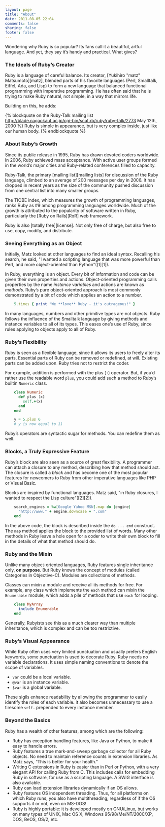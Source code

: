 ```yaml
---
layout: page
title: "About"
date: 2011-08-05 22:04
comments: false
sharing: false
footer: false
---
```

Wondering why Ruby is so popular? Its fans call it a beautiful, artful
language. And yet, they say it’s handy and practical. What gives?

### The Ideals of Ruby’s Creator

Ruby is a language of careful balance. Its creator, [Yukihiro "matz" Matsumoto][matz], blended parts of his favorite languages (Perl, Smalltalk, Eiffel, Ada, and Lisp) to form a new language that balanced functional programming with imperative programming. He has often said that he is trying to make Ruby natural, not simple, in a way that mirrors life.

Building on this, he adds:

{% blockquote on the Ruby-Talk mailing list http://blade.nagaokaut.ac.jp/cgi-bin/scat.rb/ruby/ruby-talk/2773 May 12th, 2000 %}
Ruby is simple in appearance, but is very complex inside, just like our human body.
{% endblockquote %}

### About Ruby’s Growth

Since its public release in 1995, Ruby has drawn devoted coders
worldwide. In 2006, Ruby achieved mass acceptance. With active user
groups formed in the world’s major cities and Ruby-related conferences
filled to capacity.

Ruby-Talk, the primary [mailing list][mailing lists] for discussion of the Ruby
language, climbed to an average of 200 messages per day in 2006. It has
dropped in recent years as the size of the community pushed discussion
from one central list into many smaller groups.

The TIOBE index, which measures the growth of programming languages,
ranks Ruby as #9 among programming languages worldwide. Much of the
growth is attributed to the popularity of software written in Ruby,
particularly the [Ruby on Rails][RoR] web framework.

Ruby is also [totally free][license]. Not only free of charge, but also free to
use, copy, modify, and distribute.

### Seeing Everything as an Object

Initially, Matz looked at other languages to find an ideal syntax.
Recalling his search, he said, "I wanted a scripting language that was
more powerful than Perl, and more object-oriented than Python"([1][1]).

In Ruby, everything is an object. Every bit of information and code can
be given their own properties and actions. Object-oriented programming
calls properties by the name *instance variables* and actions are known
as *methods*. Ruby’s pure object-oriented approach is most commonly
demonstrated by a bit of code which applies an action to a number.

``` ruby
    5.times { print "We **love** Ruby - it's outrageous!" }
```

In many languages, numbers and other primitive types are not objects.
Ruby follows the influence of the Smalltalk language by giving methods
and instance variables to all of its types. This eases one’s use of
Ruby, since rules applying to objects apply to all of Ruby.

### Ruby’s Flexibility

Ruby is seen as a flexible language, since it allows its users to freely
alter its parts. Essential parts of Ruby can be removed or redefined, at
will. Existing parts can be added upon. Ruby tries not to restrict the
coder.

For example, addition is performed with the plus (`+`) operator. But, if
you’d rather use the readable word `plus`, you could add such a method
to Ruby’s builtin `Numeric` class.

``` ruby
    class Numeric
      def plus (x)
        self.+(x)
      end
    end

    y = 5.plus 6
    # y is now equal to 11
```

Ruby’s operators are syntactic sugar for methods. You can redefine them
as well.

### Blocks, a Truly Expressive Feature

Ruby’s block are also seen as a source of great flexibility. A
programmer can attach a closure to any method, describing how that
method should act. The closure is called a *block* and has become one of
the most popular features for newcomers to Ruby from other imperative
languages like PHP or Visual Basic.

Blocks are inspired by functional languages. Matz said, "in Ruby
closures, I wanted to respect the Lisp culture"([2][2]).

``` ruby
    search_engines = %w[Google Yahoo MSN].map do |engine|
      "http://www." + engine.downcase + ".com"
    end
```

In the above code, the block is described inside the `do ... end`
construct. The `map` method applies the block to the provided list of
words. Many other methods in Ruby leave a hole open for a coder to write
their own block to fill in the details of what that method should do.

### Ruby and the Mixin

Unlike many object-oriented languages, Ruby features single inheritance
only, **on purpose**. But Ruby knows the concept of modules (called Categories in Objective-C). Modules are
collections of methods.

Classes can mixin a module and receive all its methods for free. For
example, any class which implements the `each` method can mixin the
`Enumerable` module, which adds a pile of methods that use `each` for
looping.

``` ruby
    class MyArray
      include Enumerable
    end
```

Generally, Rubyists see this as a much clearer way than multiple
inheritance, which is complex and can be too restrictive.

### Ruby’s Visual Appearance

While Ruby often uses very limited punctuation and usually prefers
English keywords, some punctuation is used to decorate Ruby.  Ruby needs no variable declarations. It uses simple naming conventions
to denote the scope of variables.

- `var` could be a local variable.
- `@var` is an instance variable.
- `$var` is a global variable.

These sigils enhance readability by allowing the programmer to easily
identify the roles of each variable. It also becomes unnecessary to use
a tiresome `self.` prepended to every instance member.

### Beyond the Basics

Ruby has a wealth of other features, among which are the following:

* Ruby has exception handling features, like Java or Python, to make it
easy to handle errors.
* Ruby features a true mark-and-sweep garbage collector for all Ruby objects. No need to maintain reference counts in extension libraries. As Matz says, “This is better for your health.”
* Writing C extensions in Ruby is easier than in Perl or Python, with a
very elegant API for calling Ruby from C. This includes calls for embedding Ruby in
software, for use as a scripting language. A SWIG interface is also available.
* Ruby can load extension libraries dynamically if an OS allows.
* Ruby features OS independent threading. Thus, for all platforms on
which Ruby runs, you also have multithreading, regardless of if the OS supports it
or not, even on MS-DOS!
* Ruby is highly portable: it is developed mostly on GNU/Linux, but
works on many types of UNIX, Mac OS X, Windows 95/98/Me/NT/2000/XP, DOS, BeOS, OS/2,
etc.
